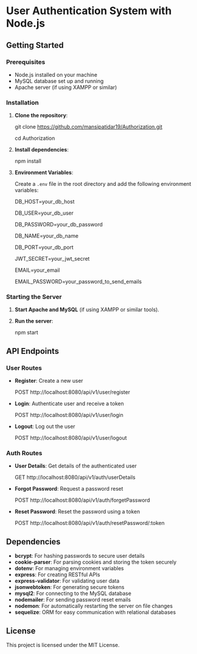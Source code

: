 # User Authentication System with Node.js

## Getting Started

### Prerequisites

- Node.js installed on your machine
- MySQL database set up and running
- Apache server (if using XAMPP or similar)

### Installation

1. **Clone the repository**:

   git clone https://github.com/mansipatidar19/Authorization.git

   cd Authorization


3. **Install dependencies**:
 
   npm install
   

4. **Environment Variables**:

   Create a `.env` file in the root directory and add the following environment variables:


   DB_HOST=your_db_host

   DB_USER=your_db_user

   DB_PASSWORD=your_db_password

   DB_NAME=your_db_name

   DB_PORT=your_db_port

   JWT_SECRET=your_jwt_secret

   EMAIL=your_email

   EMAIL_PASSWORD=your_password_to_send_emails
   

### Starting the Server

1. **Start Apache and MySQL** (if using XAMPP or similar tools).

2. **Run the server**:

   npm start

## API Endpoints

### User Routes

- **Register**: Create a new user
   
  POST http://localhost:8080/api/v1/user/register
   

- **Login**: Authenticate user and receive a token
   
  POST http://localhost:8080/api/v1/user/login
   

- **Logout**: Log out the user
   
  POST http://localhost:8080/api/v1/user/logout
   

### Auth Routes

- **User Details**: Get details of the authenticated user
   
  GET http://localhost:8080/api/v1/auth/userDetails
   

- **Forgot Password**: Request a password reset
   
  POST http://localhost:8080/api/v1/auth/forgetPassword
   

- **Reset Password**: Reset the password using a token
   
  POST http://localhost:8080/api/v1/auth/resetPassword/:token
   

## Dependencies

- **bcrypt**: For hashing passwords to secure user details
- **cookie-parser**: For parsing cookies and storing the token securely
- **dotenv**: For managing environment variables
- **express**: For creating RESTful APIs
- **express-validator**: For validating user data
- **jsonwebtoken**: For generating secure tokens
- **mysql2**: For connecting to the MySQL database
- **nodemailer**: For sending password reset emails
- **nodemon**: For automatically restarting the server on file changes
- **sequelize**: ORM for easy communication with relational databases

## License

This project is licensed under the MIT License.
